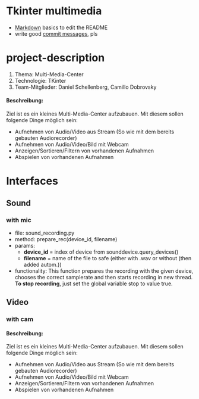 # Tkinter multimedia

- [Markdown](https://www.markdownguide.org/cheat-sheet) basics to edit the README
- write good [commit messages](https://chris.beams.io/posts/git-commit/), pls

# project-description

1. Thema: Multi-Media-Center
2. Technologie: TKinter
3. Team-Mitglieder: Daniel Schellenberg, Camillo Dobrovsky

#### Beschreibung:

Ziel ist es ein kleines Multi-Media-Center aufzubauen. Mit diesem sollen folgende Dinge möglich sein:

- Aufnehmen von Audio/Video aus Stream (So wie mit dem bereits gebauten Audiorecorder)
- Aufnehmen von Audio/Video/Bild mit Webcam
- Anzeigen/Sortieren/Filtern von vorhandenen Aufnahmen
- Abspielen von vorhandenen Aufnahmen

# Interfaces
## Sound 
### with mic

- file: sound_recording.py
- method: prepare_rec(device_id, filename)
- params:
    - **device_id** = index of device from sounddevice.query_devices()
    - **filename** = name of the file to safe (either with .wav or without (then added autom.))
- functionality:
  This function prepares the recording with the given device, chooses the correct samplerate and then starts recording
  in new thread. **To stop recording**, just set the global variable stop to value true.

## Video 
### with cam 

#### Beschreibung: 
Ziel ist es ein kleines Multi-Media-Center aufzubauen. Mit diesem sollen folgende Dinge möglich sein: 
- Aufnehmen von Audio/Video aus Stream (So wie mit dem bereits gebauten Audiorecorder) 
- Aufnehmen von Audio/Video/Bild mit Webcam 
- Anzeigen/Sortieren/Filtern von vorhandenen Aufnahmen 
- Abspielen von vorhandenen Aufnahmen 

